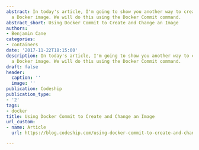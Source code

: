 ```yaml
---
abstract: In today's article, I'm going to show you another way to create and change
  a Docker image. We will do this using the Docker Commit command.
abstract_short: Using Docker Commit to Create and Change an Image
authors:
- Benjamin Cane
categories:
- containers
date: '2017-11-22T18:15:00'
description: In today's article, I'm going to show you another way to create and change
  a Docker image. We will do this using the Docker Commit command.
draft: false
header:
  caption: ''
  image: ''
publication: Codeship
publication_type:
- '2'
tags:
- docker
title: Using Docker Commit to Create and Change an Image
url_custom:
- name: Article
  url: https://blog.codeship.com/using-docker-commit-to-create-and-change-an-image/

---
```

